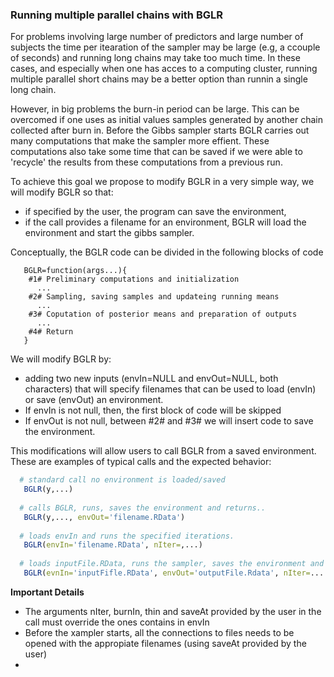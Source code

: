 ### Running multiple parallel chains with BGLR

For problems involving large number of predictors and large number of subjects the time per itearation of the sampler may be large (e.g, a ccouple of seconds)
and running long chains may take too much time. In these cases, and especially when one has acces to a computing cluster, running multiple parallel short chains
may be a better option than runnin a single long chain. 

However, in big problems the burn-in period can be large. This can be overcomed if one uses as initial values samples generated by another
chain collected after burn in. Before the Gibbs sampler starts BGLR carries out many computations that make the sampler more effient. These
computations also take some time that can be saved if we were able to 'recycle' the results from these computations from a previous run.

To achieve this goal we propose to modify BGLR in a very simple way, we will modify BGLR so that:  

  - if specified by the user, the program can save the environment,
  - if the call provides a filename for an environment, BGLR will load the environment and start the gibbs sampler.
          
Conceptually, the BGLR code can be divided in the following blocks of code

```
   BGLR=function(args...){
    #1# Preliminary computations and initialization
      ...
    #2# Sampling, saving samples and updateing running means
      ...
    #3# Coputation of posterior means and preparation of outputs
      ...
    #4# Return
   }
```

We will modify BGLR by:
  - adding two new inputs (envIn=NULL and envOut=NULL, both characters) that will specify filenames that can be used to load (envIn) or save (envOut) an environment.
  - If envIn is not null, then, the first block of code will be skipped
  - If envOut is not null, between #2# and #3# we will insert code to save the environment.

This modifications will allow users to call BGLR from a saved environment. These are examples of typical calls and the expected behavior:

```R
  # standard call no environment is loaded/saved
   BGLR(y,...) 
  
  # calls BGLR, runs, saves the environment and returns..
   BGLR(y,..., envOut='filename.RData') 
   
  # loads envIn and runs the specified iterations.
   BGLR(envIn='filename.RData', nIter=,...) 
  
  # loads inputFile.RData, runs the sampler, saves the environment and reutnrs.
   BGLR(evnIn='inputFifle.RData', envOut='outputFile.Rdata', nIter=....) 
```
**Important Details**   
  - The arguments nIter, burnIn, thin and saveAt provided by the user in the call must override the ones contains in envIn
  - Before the xampler starts, all the connections to files needs to be opened with the appropiate filenames (using saveAt provided by the user)
  - 
